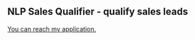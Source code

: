 ## NLP Sales Qualifier - qualify sales leads

[You can reach my application.](https://hvshah1991-nlpsalesqualifier-app-7ny5ie.streamlit.app)
